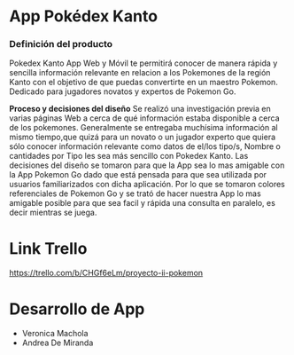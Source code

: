# App Pokédex Kanto

### Definición del producto
Pokedex Kanto App Web y Móvil te permitirá conocer de manera rápida y sencilla información relevante en relacion a los Pokemones de la región Kanto con el objetivo de que puedas convertirte en un maestro Pokemon.
Dedicado para jugadores novatos y expertos de Pokemon Go.

**Proceso y decisiones del diseño**
Se realizó una investigación previa en varias páginas Web a cerca de qué información estaba disponible a cerca de  los pokemones. Generalmente se entregaba muchísima información al mismo tiempo,que quizá para un novato o un jugador experto que quiera sólo conocer información relevante como datos de el/los tipo/s, Nombre o cantidades por Tipo les sea más sencillo con Pokedex Kanto.
Las decisiones del diseño se tomaron para que la App sea lo mas amigable con la App Pokemon Go dado que está pensada para que sea utilizada por usuarios familiarizados con dicha aplicación. Por lo que se tomaron colores referenciales de Pokemon Go y se trató de hacer nuestra App lo mas amigable posible para que sea facil y rápida una consulta en paralelo, es decir mientras se juega.

# Link Trello #
https://trello.com/b/CHGf6eLm/proyecto-ii-pokemon

# Desarrollo de App #
* Veronica Machola
* Andrea De Miranda